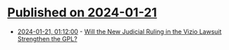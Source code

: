 # [Published on 2024-01-21](index.md)

* [2024-01-21, 01:12:00](https://soylentnews.org/article.pl?sid=24/01/19/0513201&from=rss) - [Will the New Judicial Ruling in the Vizio Lawsuit Strengthen the GPL?](https://soylentnews.org/article.pl?sid=24/01/19/0513201&from=rss)
